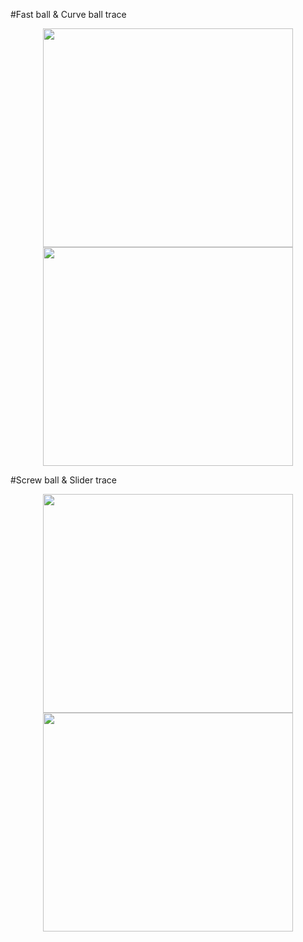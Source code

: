#Fast ball & Curve ball trace
<p align="center">
<img src="https://user-images.githubusercontent.com/89365465/132528336-bbd7cda5-60ab-4aac-b0ba-56285021303b.png" width="400" height="350"/>
<img src="https://user-images.githubusercontent.com/89365465/132528568-fc736073-a599-4c99-b047-6ef542825180.png" width="400" height="350"/>
</p>


#Screw ball & Slider trace
<p align="center">
<img src="https://user-images.githubusercontent.com/89365465/132528668-3e891397-30e3-4d30-aa95-55023f1d904a.png" width="400" height="350"/>
<img src="https://user-images.githubusercontent.com/89365465/132528749-1f7c5e7d-fa67-4222-a3fb-42a56e9198bf.png" width="400" height="350"/>
</p>

